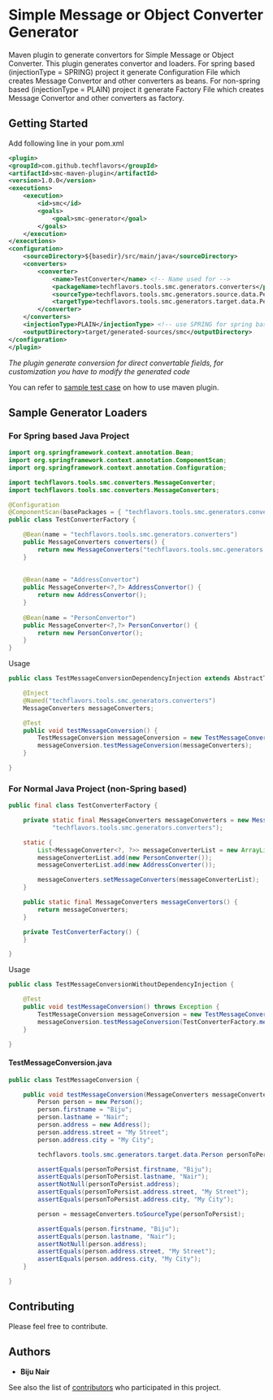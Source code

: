 # Simple Message or Object Converter Generator

Maven plugin to generate convertors for Simple Message or Object Converter. This plugin generates convertor and loaders.
For spring based (injectionType = SPRING) project it generate Configuration File which creates Message Convertor and other converters as beans.
For non-spring based (injectionType = PLAIN) project it generate Factory File which creates Message Convertor and other converters as factory.

## Getting Started

Add following line in your pom.xml

```xml
<plugin>
<groupId>com.github.techflavors</groupId>
<artifactId>smc-maven-plugin</artifactId>
<version>1.0.0</version>
<executions>
    <execution>
        <id>smc</id>
        <goals>
            <goal>smc-generator</goal>
        </goals>
    </execution>
</executions>
<configuration>
    <sourceDirectory>${basedir}/src/main/java</sourceDirectory>
    <converters>
        <converter>
            <name>TestConverter</name> <!-- Name used for -->
            <packageName>techflavors.tools.smc.generators.converters</packageName>
            <sourceType>techflavors.tools.smc.generators.source.data.Person</sourceType>
            <targetType>techflavors.tools.smc.generators.target.data.Person</targetType>
        </converter>
    </converters>
    <injectionType>PLAIN</injectionType> <!-- use SPRING for spring based loaders -->
    <outputDirectory>target/generated-sources/smc</outputDirectory>
</configuration>
</plugin>
```
*The plugin generate conversion for direct convertable fields, for customization you have to modify the generated code*

You can refer to [sample test case](https://github.com/techflavors/simple-message-converters-maven-plugin/tree/master/simple-message-converters-maven-plugin-test) on how to use maven plugin. 

## Sample Generator Loaders 

### For Spring based Java Project 
```java
import org.springframework.context.annotation.Bean;
import org.springframework.context.annotation.ComponentScan;
import org.springframework.context.annotation.Configuration;

import techflavors.tools.smc.converters.MessageConverter;
import techflavors.tools.smc.converters.MessageConverters;

@Configuration
@ComponentScan(basePackages = { "techflavors.tools.smc.generators.converters" })
public class TestConverterFactory {

	@Bean(name = "techflavors.tools.smc.generators.converters")
	public MessageConverters converters() {
		return new MessageConverters("techflavors.tools.smc.generators.converters");
	}
	
		
	@Bean(name = "AddressConvertor")
	public MessageConverter<?,?> AddressConvertor() {
		return new AddressConvertor();
	}
		
	@Bean(name = "PersonConvertor")
	public MessageConverter<?,?> PersonConvertor() {
		return new PersonConvertor();
	}
}
```
Usage
```java
public class TestMessageConversionDependencyInjection extends AbstractTestNGSpringContextTests {

	@Inject
	@Named("techflavors.tools.smc.generators.converters")
	MessageConverters messageConverters;

	@Test
	public void testMessageConversion() {
		TestMessageConversion messageConversion = new TestMessageConversion();
		messageConversion.testMessageConversion(messageConverters);
	}

}
```
### For Normal Java Project (non-Spring based)
```java
public final class TestConverterFactory {

	private static final MessageConverters messageConverters = new MessageConverters(
			"techflavors.tools.smc.generators.converters");

	static {
		List<MessageConverter<?, ?>> messageConverterList = new ArrayList<>();
		messageConverterList.add(new PersonConverter());
		messageConverterList.add(new AddressConverter());

		messageConverters.setMessageConverters(messageConverterList);
	}

	public static final MessageConverters messageConvertors() {
		return messageConverters;
	}

	private TestConverterFactory() {
	}

}
```
Usage
```java
public class TestMessageConversionWithoutDependencyInjection {

	@Test
	public void testMessageConversion() throws Exception {
		TestMessageConversion messageConversion = new TestMessageConversion();
		messageConversion.testMessageConversion(TestConverterFactory.messageConvertors());
	}

}
```
#### TestMessageConversion.java
```java
public class TestMessageConversion {

	public void testMessageConversion(MessageConverters messageConverters) {
		Person person = new Person();
		person.firstname = "Biju";
		person.lastname = "Nair";
		person.address = new Address();
		person.address.street = "My Street";
		person.address.city = "My City";

		techflavors.tools.smc.generators.target.data.Person personToPersist = messageConverters.toTargetType(person);

		assertEquals(personToPersist.firstname, "Biju");
		assertEquals(personToPersist.lastname, "Nair");
		assertNotNull(personToPersist.address);
		assertEquals(personToPersist.address.street, "My Street");
		assertEquals(personToPersist.address.city, "My City");

		person = messageConverters.toSourceType(personToPersist);

		assertEquals(person.firstname, "Biju");
		assertEquals(person.lastname, "Nair");
		assertNotNull(person.address);
		assertEquals(person.address.street, "My Street");
		assertEquals(person.address.city, "My City");
	}

}
```

## Contributing

Please feel free to contribute.

## Authors

* **Biju Nair** 

See also the list of [contributors](https://github.com/techflavors/simple-message-converters-maven-plugin/contributors) who participated in this project.

